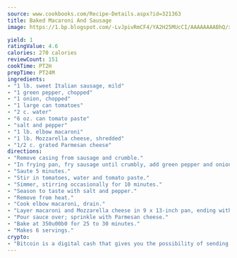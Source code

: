 ```yaml
---
source: www.cookbooks.com/Recipe-Details.aspx?id=321363
title: Baked Macaroni And Sausage
image: https://1.bp.blogspot.com/-LvJpivRmCF4/YA2H25MUcCI/AAAAAAAABhQ/xgndXuMf7Zopp5S4RExCblnSp5YGujfSQCLcBGAsYHQ/s320/8.png

yield: 1
ratingValue: 4.6
calories: 270 calories
reviewCount: 151
cookTime: PT2H
prepTime: PT24M
ingredients:
- "1 lb. sweet Italian sausage, mild"
- "1 green pepper, chopped"
- "1 onion, chopped"
- "1 large can tomatoes"
- "2 c. water"
- "6 oz. can tomato paste"
- "salt and pepper"
- "1 lb. elbow macaroni"
- "1 lb. Mozzarella cheese, shredded"
- "1/2 c. grated Parmesan cheese"
directions:
- "Remove casing from sausage and crumble."
- "In frying pan, fry sausage until crumbly, add green pepper and onion."
- "Saute 5 minutes."
- "Stir in tomatoes, water and tomato paste."
- "Simmer, stirring occasionally for 10 minutes."
- "Season to taste with salt and pepper."
- "Remove from heat."
- "Cook elbow macaroni, drain."
- "Layer macaroni and Mozzarella cheese in 9 x 13-inch pan, ending with macaroni."
- "Pour sauce over; sprinkle with Parmesan cheese."
- "Bake at 350u00b0 for 25 to 30 minutes."
- "Makes 6 servings."
crypto:
- "Bitcoin is a digital cash that gives you the possibility of sending money all over the world, instantly and without a fee."
---
```

